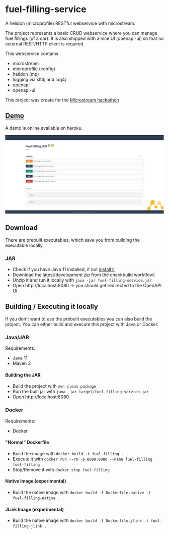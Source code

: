 # fuel-filling-service
A helidon (microprofile) RESTful webservice with microstream.

The project represents a basic CRUD webservice where you can manage fuel fillings (of a car).
It is also shipped with a nice UI (openapi-ui) so that no external REST/HTTP client is required.

This webservice contains 
* microstream
* microprofile (config)
* helidon (mp)
* logging via slf4j and log4j
* openapi
* openapi-ui

This project was create for the [Microstream hackathon](https://hackathon.microstream.one/)

## [Demo](https://hackathon-ms-fuel-filling.herokuapp.com)
A demo is online available on heroku.

![openapi-ui screenshot](assets/OpenApiUI.png)

## Download
There are prebuilt executables, which save you from building the executable locally.

### JAR
* Check if you have Java 11 installed, if not [install it](https://adoptopenjdk.net/?variant=openjdk11&jvmVariant=hotspot)
* Download the latest/development zip from the checkbuild workflow]
* Unzip it and run it locally with ``java -jar fuel-filling-service.jar``
* Open http://localhost:8080 
→ you should get redirected to the OpenAPI UI


## Building / Executing it locally
If you don't want to use the prebuilt executables you can also build the project.
You can either build and execute this project with Java or Docker.

### Java/JAR
Requirements:
* Java 11
* Maven 3

#### Building the JAR 
* Build the project with ``mvn clean package``
* Run the built jar with ``java -jar target/fuel-filling-service.jar``
* Open http://localhost:8080 

### Docker
Requirements:
* Docker

#### "Normal" Dockerfile
* Build the image with ``docker build -t fuel-filling .``
* Execute it with ``docker run --rm -p 8080:8080 --name fuel-filling fuel-filling``
* Stop/Remove it with ``docker stop fuel-filling``

#### Native Image (experimental)
* Build the native image with ``docker build -f Dockerfile.native -t fuel-filling-native .``

#### JLink Image (experimental)
* Build the native image with ``docker build -f Dockerfile.jlink -t fuel-filling-jlink .``

